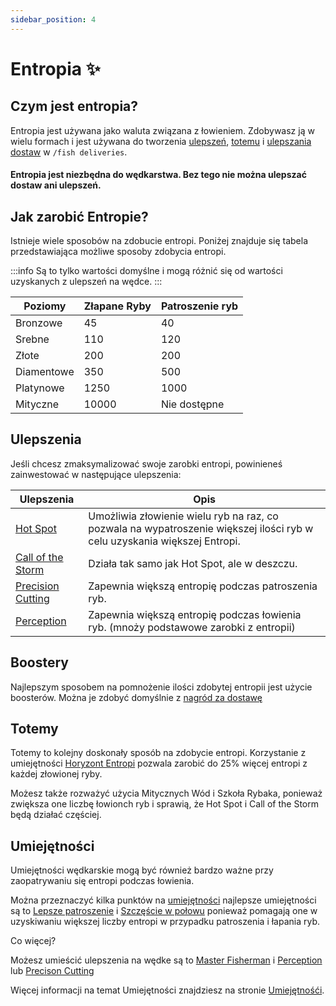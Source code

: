 ```yaml
---
sidebar_position: 4
---
```


# Entropia ✨

## Czym jest entropia?

Entropia jest używana jako waluta związana z łowieniem. Zdobywasz ją w wielu formach i jest używana do tworzenia [ulepszeń](/earthsmp/lowienie/umiejetnosci), [totemu](/earthsmp/lowienie/totemy) i [ulepszania dostaw](/earthsmp/lowienie/dostawy) w `/fish deliveries`.

#### Entropia jest niezbędna do wędkarstwa. Bez tego nie można ulepszać dostaw ani ulepszeń.

## Jak zarobić Entropie?

Istnieje wiele sposobów na zdobucie entropi. Poniżej znajduje się tabela przedstawiająca możliwe sposoby zdobycia entropi.

:::info
Są to tylko wartości domyślne i mogą różnić się od  wartości uzyskanych z ulepszeń na wędce.
:::

| Poziomy    | Złapane Ryby | Patroszenie ryb |
| ---------- | ------------ | --------------- |
| Bronzowe   | 45           | 40              |
| Srebne     | 110          | 120             |
| Złote      | 200          | 200             |
| Diamentowe | 350          | 500             |
| Platynowe  | 1250         | 1000            |
| Mityczne   | 10000        | Nie dostępne    |

## Ulepszenia

Jeśli chcesz zmaksymalizować swoje zarobki entropi, powinieneś zainwestować w następujące ulepszenia:

| Ulepszenia                | Opis
| ------------------------- |-------------
| [Hot Spot](/earthsmp/lowienie/Ulepszenia/lista#hot-spot)          | Umożliwia złowienie wielu ryb na raz, co pozwala na wypatroszenie większej ilości ryb w celu uzyskania większej Entropi.
| [Call of the Storm](/earthsmp/lowienie/Ulepszenia/lista#call-of-the-storm) | Działa tak samo jak Hot Spot, ale w deszczu.
| [Precision Cutting](/earthsmp/lowienie/Ulepszenia/lista#precision-cutting) | Zapewnia większą entropię podczas patroszenia ryb.
| [Perception](/earthsmp/lowienie/Ulepszenia/lista#perception)        | Zapewnia większą entropię podczas łowienia ryb. (mnoży podstawowe zarobki z entropii)

## Boostery

Najlepszym sposobem na pomnożenie ilości zdobytej entropii jest użycie boosterów. Można je zdobyć domyślnie z [nagród za dostawę](/earthsmp/lowienie/dostawy)

## Totemy

Totemy to kolejny doskonały sposób na zdobycie entropi. Korzystanie z umiejętności [Horyzont Entropi](/earthsmp/lowienie/totemy#ulepszenia-totemu-1) pozwala zarobić do 25% więcej entropi z każdej złowionej ryby.

Możesz także rozważyć użycia Mitycznych Wód i Szkoła Rybaka, ponieważ zwiększa one liczbę łowionch ryb i sprawią, że Hot Spot i Call of the Storm będą działać częściej.

## Umiejętności

Umiejętności wędkarskie mogą być również bardzo ważne przy zaopatrywaniu się entropi podczas łowienia.

Można przeznaczyć kilka punktów na [umiejętności](/earthsmp/lowienie/umiejetnosci) najlepsze umiejętności są to [Lepsze patroszenie](/earthsmp/lowienie/umiejetnosci#umiejętności-które-można-ulepszać) i [Szczęście w połowu](/earthsmp/lowienie/umiejetnosci#umiejętności-które-można-ulepszać) ponieważ pomagają one w uzyskiwaniu większej liczby entropi w przypadku patroszenia i łapania ryb.

Co więcej?

Możesz umieścić ulepszenia na wędke są to [Master Fisherman](/earthsmp/lowienie/Ulepszenia/lista#master-fisherman) i [Perception](/earthsmp/lowienie/patroszenie) lub [Precison Cutting](/earthsmp/lowienie/Ulepszenia/lista#precision-cutting) 

Więcej informacji na temat Umiejętności znajdziesz na stronie [Umiejętnośći](/earthsmp/lowienie/umiejetnosci).